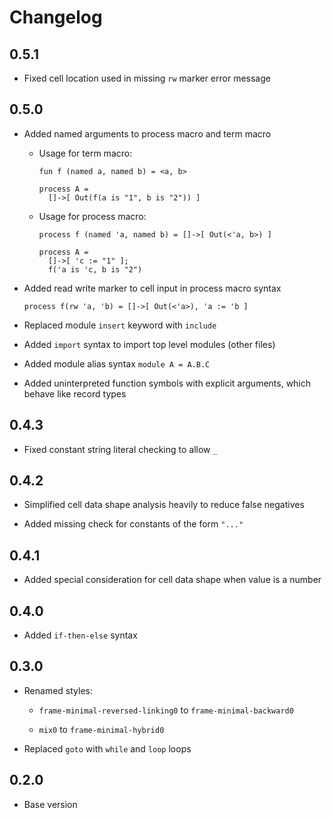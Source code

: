 # Changelog

## 0.5.1

- Fixed cell location used in missing `rw` marker error message

## 0.5.0

- Added named arguments to process macro and term macro

  - Usage for term macro:
    ```
    fun f (named a, named b) = <a, b>

    process A =
      []->[ Out(f(a is "1", b is "2")) ]
    ```

  - Usage for process macro:
    ```
    process f (named 'a, named b) = []->[ Out(<'a, b>) ]

    process A =
      []->[ 'c := "1" ];
      f('a is 'c, b is "2")
    ```

- Added read write marker to cell input in process macro syntax
  ```
  process f(rw 'a, 'b) = []->[ Out(<'a>), 'a := 'b ]
  ```

- Replaced module `insert` keyword with `include`

- Added `import` syntax to import top level modules (other files)

- Added module alias syntax `module A = A.B.C`

- Added uninterpreted function symbols with explicit arguments,
  which behave like record types

## 0.4.3

- Fixed constant string literal checking to allow `_`

## 0.4.2

- Simplified cell data shape analysis heavily to reduce false negatives

- Added missing check for constants of the form `"..."`

## 0.4.1

- Added special consideration for cell data shape when value is a number

## 0.4.0

- Added `if-then-else` syntax

## 0.3.0

- Renamed styles:

  - `frame-minimal-reversed-linking0` to `frame-minimal-backward0`

  - `mix0` to `frame-minimal-hybrid0`

- Replaced `goto` with `while` and `loop` loops

## 0.2.0

- Base version

